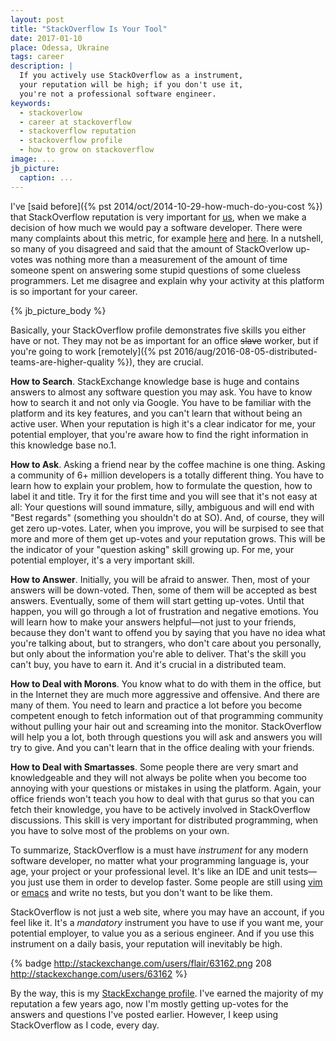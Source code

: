 ```yaml
---
layout: post
title: "StackOverflow Is Your Tool"
date: 2017-01-10
place: Odessa, Ukraine
tags: career
description: |
  If you actively use StackOverflow as a instrument,
  your reputation will be high; if you don't use it,
  you're not a professional software engineer.
keywords:
  - stackoverlow
  - career at stackoverflow
  - stackoverflow reputation
  - stackoverflow profile
  - how to grow on stackoverflow
image: ...
jb_picture:
  caption: ...
---
```


I've [said before]({% pst 2014/oct/2014-10-29-how-much-do-you-cost %})
that StackOverflow reputation is very important
for [us](http://www.teamed.io), when we make a decision of how much we would pay
a software developer. There were many complaints about this metric,
for example [here](http://www.yegor256.com/2014/10/29/how-much-do-you-cost.html#comment-1704113248)
and [here](http://www.yegor256.com/2014/10/29/how-much-do-you-cost.html#comment-1697910905).
In a nutshell, so many of you
disagreed and said that the amount of StackOverlow up-votes was
nothing more than a measurement of the amount of time someone spent on answering
some stupid questions of some clueless programmers. Let me disagree and
explain why your activity at this platform is so important for your career.

<!--more-->

{% jb_picture_body %}

Basically, your StackOverflow profile demonstrates five skills you either
have or not. They may not be as important for an office <del>slave</del>
worker, but if you're going to work
[remotely]({% pst 2016/aug/2016-08-05-distributed-teams-are-higher-quality %}),
they are crucial.

**How to Search**.
StackExchange knowledge base is huge and contains answers to almost any
software question you may ask. You have to know how to search it
and not only via Google. You have to be familiar with the platform and
its key features, and you can't learn that without being an active user.
When your reputation is high it's a clear indicator for me, your potential
employer, that you're aware how to find the right information in this
knowledge base no.1.

**How to Ask**.
Asking a friend near by the coffee machine is one thing. Asking a community
of 6+ million developers is a totally different thing. You have to learn
how to explain your problem, how to formulate the question, how to label
it and title. Try it for the first time and you will see that it's not
easy at all: Your questions will sound immature, silly, ambiguous and will
end with "Best regards" (something you shouldn't do at SO). And, of course,
they will get zero up-votes. Later, when you improve, you will be surpised
to see that more and more of them get up-votes and your reputation
grows. This will be the indicator of your "question asking" skill growing up.
For me, your potential employer, it's a very important skill.

**How to Answer**.
Initially, you will be afraid to answer. Then, most of your answers will
be down-voted. Then, some of them will be accepted as best answers. Eventually,
some of them will start getting up-votes. Until that happen, you will go
through a lot of frustration and negative emotions. You will learn how to
make your answers helpful&mdash;not just to your friends, because they don't want
to offend you by saying that you have no idea what you're talking about, but
to strangers, who don't care about you personally, but only about the information
you're able to deliver. That's the skill you can't buy, you have to earn it.
And it's crucial in a distributed team.

**How to Deal with Morons**.
You know what to do with them in the office, but in the Internet they are
much more aggressive and offensive. And there are many of them. You need
to learn and practice a lot before you become competent enough to fetch
information out of that programming community without pulling your hair
out and screaming into the monitor. StackOverflow will help you a lot,
both through questions you will ask and answers you will try to give. And
you can't learn that in the office dealing with your friends.

**How to Deal with Smartasses**.
Some people there are very smart and knowledgeable and they will not always
be polite when you become too annoying with your questions or mistakes in
using the platform. Again, your office friends won't teach you how to
deal with that gurus so that you can fetch their knowledge, you have
to be actively involved in StackOverflow discussions. This skill is very
important for distributed programming, when you have to solve most of the
problems on your own.

To summarize, StackOverflow is a must have _instrument_ for any modern
software developer, no matter what your programming language is, your age,
your project or your professional level. It's like an IDE and unit tests&mdash;you
just use them in order to develop faster. Some people are still using
[vim](https://en.wikipedia.org/wiki/Vim_%28text_editor%29) or
[emacs](https://en.wikipedia.org/wiki/Emacs)
and write no tests, but you don't want to be like them.

StackOverflow is not just a web site, where you may have an account, if you feel
like it. It's a _mandatory_ instrument you have to use if you want me, your
potential employer, to value you as a serious engineer. And if you use
this instrument on a daily basis, your reputation will inevitably be high.

{% badge http://stackexchange.com/users/flair/63162.png 208 http://stackexchange.com/users/63162 %}

By the way, this is my [StackExchange profile](http://stackexchange.com/users/63162).
I've earned the majority of my reputation a few years ago, now I'm mostly getting up-votes
for the answers and questions I've posted earlier. However, I keep using
StackOverflow as I code, every day.

